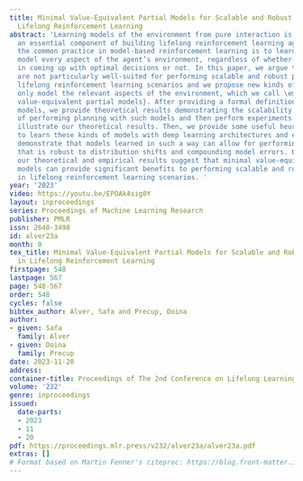 ```yaml
---
title: Minimal Value-Equivalent Partial Models for Scalable and Robust Planning in
  Lifelong Reinforcement Learning
abstract: 'Learning models of the environment from pure interaction is often considered
  an essential component of building lifelong reinforcement learning agents. However,
  the common practice in model-based reinforcement learning is to learn models that
  model every aspect of the agent’s environment, regardless of whether they are important
  in coming up with optimal decisions or not. In this paper, we argue that such models
  are not particularly well-suited for performing scalable and robust planning in
  lifelong reinforcement learning scenarios and we propose new kinds of models that
  only model the relevant aspects of the environment, which we call \emph{minimal
  value-equivalent partial models}. After providing a formal definition for these
  models, we provide theoretical results demonstrating the scalability advantages
  of performing planning with such models and then perform experiments to empirically
  illustrate our theoretical results. Then, we provide some useful heuristics on how
  to learn these kinds of models with deep learning architectures and empirically
  demonstrate that models learned in such a way can allow for performing planning
  that is robust to distribution shifts and compounding model errors. Overall, both
  our theoretical and empirical results suggest that minimal value-equivalent partial
  models can provide significant benefits to performing scalable and robust planning
  in lifelong reinforcement learning scenarios. '
year: '2023'
video: https://youtu.be/EPOAk4sig0Y
layout: inproceedings
series: Proceedings of Machine Learning Research
publisher: PMLR
issn: 2640-3498
id: alver23a
month: 0
tex_title: Minimal Value-Equivalent Partial Models for Scalable and Robust Planning
  in Lifelong Reinforcement Learning
firstpage: 548
lastpage: 567
page: 548-567
order: 548
cycles: false
bibtex_author: Alver, Safa and Precup, Doina
author:
- given: Safa
  family: Alver
- given: Doina
  family: Precup
date: 2023-11-20
address:
container-title: Proceedings of The 2nd Conference on Lifelong Learning Agents
volume: '232'
genre: inproceedings
issued:
  date-parts:
  - 2023
  - 11
  - 20
pdf: https://proceedings.mlr.press/v232/alver23a/alver23a.pdf
extras: []
# Format based on Martin Fenner's citeproc: https://blog.front-matter.io/posts/citeproc-yaml-for-bibliographies/
---
```

